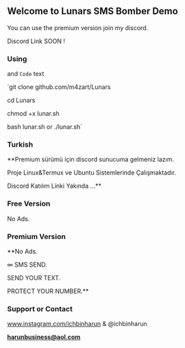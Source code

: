 ## Welcome to Lunars SMS Bomber Demo

You can use the premium version join my discord.

Discord Link SOON !
### Using

 and `Code` text

`git clone github.com/m4zart/Lunars

cd Lunars

chmod +x lunar.sh

bash lunar.sh or ./lunar.sh`


### Turkish 

**Premium sürümü için discord sunucuma gelmeniz lazım.

Proje Linux&Termux ve Ubuntu Sistemlerinde Çalışmaktadır.

Discord Katılım Linki Yakında ...**

### Free Version 

No Ads.

### Premium Version 

**No Ads.

∞ SMS SEND.

SEND YOUR TEXT.

PROTECT YOUR NUMBER.**

### Support or Contact

www.instagram.com/ichbinharun       & @ichbinharun

**harunbusiness@aol.com**
